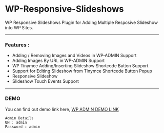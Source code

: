 # WP-Responsive-Slideshows

WP Responsive Slideshows Plugin for Adding Multiple Resposive Slideshow into WP Sites.

-----------------------

### Features : 
* Adding / Removing Images and Videos in WP-ADMIN Support
* Adding Images By URL in WP-ADMIN Support
* WP Tinymce Adding/Inserting Slideshow Shortcode Button Support
* Support for Editing Slideshow from Tinymce Shortcode Button Popup
* Responsive Slideshow
* Slideshow Touch Events Support

-------

### DEMO

You can find out demo link here, [WP ADMIN DEMO LINK](http://sagarprince.esy.es/wpress/wp-admin/edit.php?post_type=wrs_slideshow)
    
    Admin Details
    UN : admin
    Password : admin
    



